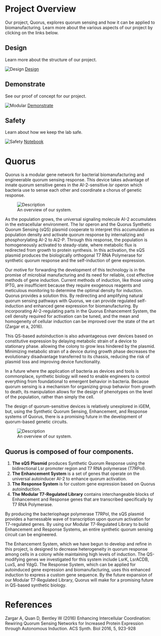 # Project Overview 

Our project, Quorus, explores quorum sensing and how it can be applied to biomanufacturing. Learn more about the various aspects of our project by clicking on the links below. 

<div class="row">
	<div class="grid-selection">
		<h2>Design</h2>
		<p>Learn more about the structure of our project. </p>
            <img src="/images/icons/design.svg" alt="Design">
		<a href="/Design.html" class="buttonoverview">Design</a>
	</div>	
		<div class="grid-selection">
		<h2>Demonstrate</h2>
		<p>See our proof of concept for our project.</p>
            <img src="/images/icons/demonstrate.svg" alt="Modular">
		<a href="/Demonstrate.html" class="buttonoverview">Demonstrate</a>
	</div>
	<div class="grid-selection">
		<h2>Safety</h2>
		<p>Learn about how we keep the lab safe.</p>
            <img src="/images/icons/safety.svg" alt="Safety">
		<a href="/Safety.html" class="buttonoverview">Notebook</a>
	</div>
</div>

# Quorus

Quorus is a modular gene network for bacterial biomanufacturing and engineerable quorum sensing response. This device takes advantage of innate quorum sensitive genes in the AI-2-sensitive *lsr* operon which bacteria use to sense each other and coordinate a chorus of genetic response.

<figure>
	<img src="images/Description/Description1.png" alt="Description">
	<figcaption>An overview of our system. </figcaption>
</figure>

 As the population grows, the universal signaling molecule AI-2 accumulates in the extracellular environment. The lsr operon and the Quorus Synthetic Quorum Sensing (sQS) plasmid cooperate to interpret this accumulation as population density and activate quorum response by internalizing and phosphorylating AI-2 to AI2-P. Through this response, the population is homogeneously activated to steady-state, where metabolic flux is redirected from growth to protein synthesis. In this activation, the sQS plasmid produces the biologically orthogonal T7 RNA Polymerase for synthetic quorum response and the self-induction of gene expression.

Our motive for forwarding the development of this technology is in the promise of microbial manufacturing and its need for reliable, cost effective methods of gene induction. Current methods of induction, like those using IPTG, are insufficient because they require exogenous reagents and meticulous monitoring to determine the optimal density for induction. Quorus provides a solution this. By redirecting and amplifying natural quorum sensing pathways with Quorus, we can provide regulated self-induction and enhanced gene expression for biomanufacturing. By incorporating AI-2-regulating parts in the Quorus Enhancement System, the cell density required for activation can be tuned, and the mean and homogeneity of cellular induction can be improved over the state of the art (Zargar et a, 2016). 

This QS-based autoinduction is also advantageous over devices based on constitutive expression by delaying metabolic strain of a device to stationary phase. allowing the colony to grow less hindered by the plasmid. Minimizing metabolic strain of a device during growth phase decreases the evolutionary disadvantage transferred to its chassis, reducing the risk of plasmid loss and improving device functionality.

In a future where the application of bacteria as devices and tools is commonplace, synthetic biology will need to enable engineers to control everything from foundational to emergent behavior in bacteria. Because quorum sensing is a mechanism for organizing group behavior from growth to death, its manipulation allows for the design of phenotypes on the level of the population, rather than simply the cell.

The design of quorum-sensitive devices is relatively unexplored in iGEM, but, using the Synthetic Quorum Sensing, Enhancement, and Response systems of Quorus, there is a promising future in the development of quorum-based genetic circuits.

<figure>
	<img src="images/Description/Description2.png" alt="Description">
	<figcaption>An overview of our system. </figcaption>
</figure>

## Quorus is composed of four components.
1) **The sQS Plasmid**  produces Synthetic Quorum Response using the bidirectional Lsr promoter region and T7 RNA polymerase (T7RPol).     
2) **The Enhancement System** is a set of genes that operate on the universal autoinducer AI-2 to enhance quorum activation.     
3) **The Response System** is for custom gene expression based on Quorus autoinduction.     
4) **The Modular T7-Regulated Library** contains interchangeable blocks of Enhancement and Response genes that are transcribed specifically by T7 RNA Polymerase.     

By producing the bacteriophage polymerase T7RPol, the sQS plasmid provides a harnessable wave of transcription upon quorum activation for T7-regulated genes. By using our Modular T7-Regulated Library to build Enhancement and Response Systems, an entire synthetic quorum sensing circuit can be engineered. 

The Enhancement System, which we have begun to develop and refine in this project, is designed to decrease heterogeneity in quorum response among cells in a colony while maintaining high levels of induction. The QS-modifying genes we investigated for this system include LsrK, LsrACDB, LuxS, and YdgG. The Response System, which can be applied for autoinduced gene expression and biomanufacturing, uses this enhanced induction to express a custom gene sequence. By the future expansion of our Modular T7-Regulated Library, Quorus will make for a promising future in QS-based synthetic biology.

# References

Zargar A, Quan D, Bentley W (2016)  Enhancing Intercellular Coordination: Rewiring Quorum Sensing Networks for Increased Protein Expression through Autonomous Induction. ACS Synth. Biol 2016, 5,  923-928